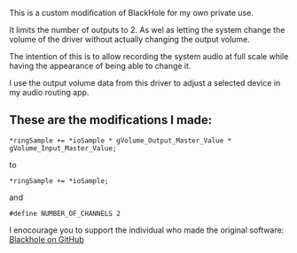This is a custom modification of BlackHole for my own private use.

It limits the number of outputs to 2. As wel as letting the system change the volume of the driver without actually changing the output volume.

The intention of this is to allow recording the system audio at full scale while having the appearance of being able to change it.

I use the output volume data from this driver to adjust a selected device in my audio routing app.

## These are the modifications I made:


`*ringSample += *ioSample * gVolume_Output_Master_Value * gVolume_Input_Master_Value;`

to 

`*ringSample += *ioSample;`

and

`#define NUMBER_OF_CHANNELS 2`

I enocourage you to support the individual who made the original software:
[Blackhole on GitHub](https://github.com/ExistentialAudio/BlackHole)
